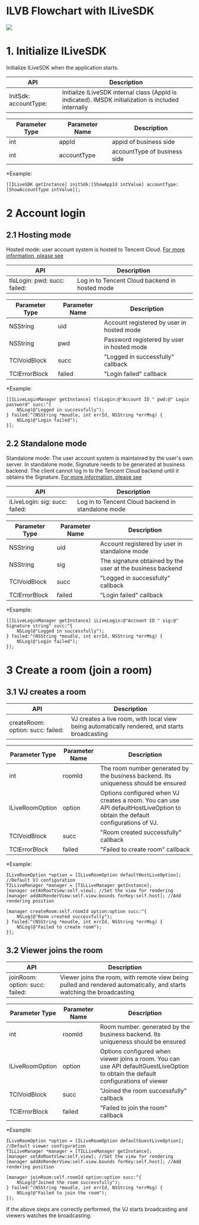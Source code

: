 # ILVB Flowchart with ILiveSDK

![](http://mc.qcloudimg.com/static/img/06d2fb5027be53492249d4b81bd2f5a5/image.png)


# 1. Initialize ILiveSDK
Initialize ILiveSDK when the application starts.

| API | Description |
|---|---|
| InitSdk:  accountType: | Initialize ILiveSDK internal class (AppId is indicated). IMSDK initialization is included internally |

| Parameter Type | Parameter Name | Description |
|---|---|---|
| int | appId | appid of business side |
| int | accountType | accountType of business side |

*Example:
```
[[ILiveSDK getInstance] initSdk:[ShowAppId intValue] accountType:[ShowAccountType intValue]];
```

# 2 Account login

## 2.1 Hosting mode
Hosted mode: user account system is hosted to Tencent Cloud. [For more information, please see](https://www.qcloud.com/doc/product/269/1509)

| API | Description |
|---|---|
| tlsLogin:  pwd:  succ:  failed: | Log in to Tencent Cloud backend in hosted mode |

| Parameter Type | Parameter Name | Description |
|---|---|---|
| NSString | uid | Account registered by user in hosted mode |
| NSString | pwd | Password registered by user in hosted mode |
| TCIVoidBlock | succ | "Logged in successfully" callback |
| TCIErrorBlock | failed | "Login failed" callback |

*Example:
```
[[ILiveLoginManager getInstance] tlsLogin:@"Account ID " pwd:@" Login password" succ:^{
    NSLog(@"Logged in successfully");
} failed:^(NSString *moudle, int errId, NSString *errMsg) {
    NSLog(@"Login failed");
}];
```

## 2.2 Standalone mode
Standalone mode: The user account system is maintained by the user's own server. In standalone mode, Signature needs to be generated at business backend. The client cannot log in to the Tencent Cloud backend until it obtains the Signature. [For more information, please see](https://www.qcloud.com/doc/product/269/1508)

| API | Description |
|---|---|
|iLiveLogin:  sig:  succ:  failed: | Log in to Tencent Cloud backend in standalone mode |

| Parameter Type | Parameter Name | Description |
|---|---|---|
| NSString | uid | Account registered by user in standalone mode |
| NSString | sig | The signature obtained by the user at the business backend |
| TCIVoidBlock | succ | "Logged in successfully" callback |
| TCIErrorBlock | failed | "Login failed" callback |

*Example:
```
[[ILiveLoginManager getInstance] iLiveLogin:@"Account ID " sig:@" Signature string" succ:^{
    NSLog(@"Logged in successfully");
} failed:^(NSString *moudle, int errId, NSString *errMsg) {
    NSLog(@"Login failed");
}];
```

# 3 Create a room (join a room)

## 3.1 VJ creates a room

| API | Description |
|---|---|
|createRoom:  option:  succ:  failed: | VJ creates a live room, with local view being automatically rendered, and starts broadcasting |

| Parameter Type | Parameter Name | Description |
|---|---|---|
| int | roomId | The room number generated by the business backend. Its uniqueness should be ensured |
| ILiveRoomOption | option | Options configured when VJ creates a room. You can use API defaultHostLiveOption to obtain the default configurations of VJ. |
| TCIVoidBlock | succ | "Room created successfully" callback |
| TCIErrorBlock | failed | "Failed to create room" callback |

*Example:
```
ILiveRoomOption *option = [ILiveRoomOption defaultHostLiveOption]; //Default VJ configuration
TILLiveManager *manager = [TILLiveManager getInstance];
[manager setAVRootView:self.view]; //Set the view for rendering
[manager addAVRenderView:self.view.bounds forKey:self.host]; //Add rendering position

[manager createRoom:self.roomId option:option succ:^{
    NSLog(@"Room created successfully");
} failed:^(NSString *moudle, int errId, NSString *errMsg) {
    NSLog(@"Failed to create room");
}];
```

## 3.2 Viewer joins the room

| API | Description |
|---|---|
|joinRoom:  option:  succ:  failed: | Viewer joins the room, with remote view being pulled and rendered automatically, and starts watching the broadcasting |

| Parameter Type | Parameter Name | Description |
|---|---|---|
| int | roomId | Room number. generated by the business backend. Its uniqueness should be ensured |
| ILiveRoomOption | option | Options configured when viewer joins a room. You can use API defaultGuestLiveOption to obtain the default configurations of viewer |
| TCIVoidBlock | succ | "Joined the room successfully" callback |
| TCIErrorBlock | failed | "Failed to join the room" callback |

*Example:
```
ILiveRoomOption *option = [ILiveRoomOption defaultGuestLiveOption]; //Default viewer configuration
TILLiveManager *manager = [TILLiveManager getInstance];
[manager setAVRootView:self.view]; //Set the view for rendering
[manager addAVRenderView:self.view.bounds forKey:self.host]; //Add rendering position

[manager joinRoom:self.roomId option:option succ:^{
    NSLog(@"Joined the room successfully");
} failed:^(NSString *moudle, int errId, NSString *errMsg) {
    NSLog(@"Failed to join the room");
}];
```

If the above steps are correctly performed, the VJ starts broadcasting and viewers watches the broadcasting. 

